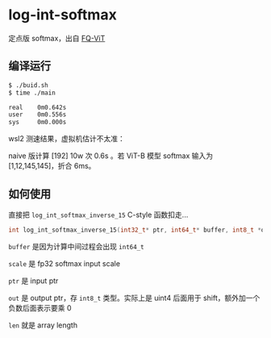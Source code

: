 # log-int-softmax

定点版 softmax，出自 [FQ-ViT](https://github.com/megvii-research/FQ-ViT)

## 编译运行
```bash
$ ./buid.sh
$ time ./main

real    0m0.642s
user    0m0.556s
sys     0m0.000s
```

wsl2 测速结果，虚拟机估计不太准：

naive 版计算 [192] 10w 次 0.6s 。若 ViT-B 模型 softmax 输入为 [1,12,145,145]，折合 6ms。 

## 如何使用

直接把 `log_int_softmax_inverse_15` C-style 函数扣走...

```c++
int log_int_softmax_inverse_15(int32_t* ptr, int64_t* buffer, int8_t *out, const int len, float scale)
```

`buffer` 是因为计算中间过程会出现 `int64_t`

`scale` 是 fp32 softmax input scale

`ptr` 是 input ptr

`out` 是 output ptr，存 `int8_t` 类型。实际上是 uint4 后面用于 shift，额外加一个负数后面表示要乘 0

`len` 就是 array length
